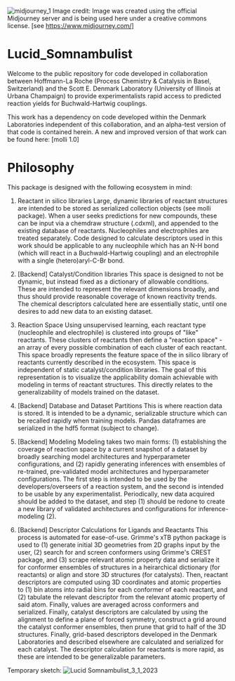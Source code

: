 ![midjourney_1](https://user-images.githubusercontent.com/46203561/189413673-c6e184e9-218c-417e-9402-461f284eabc2.png)
Image credit: Image was created using the official Midjourney server and is being used here under a creative commons license. [see https://www.midjourney.com/]
# Lucid_Somnambulist
Welcome to the public repository for code developed in collaboration between Hoffmann-La Roche (Process Chemistry & Catalysis in Basel, Switzerland) and the Scott E. Denmark Laboratory (University of Illinois at Urbana Champaign) to provide experimentalists rapid access to predicted reaction yields for Buchwald-Hartwig couplings. 

This work has a dependency on code developed within the Denmark Laboratories independent of this collaboration, and an alpha-test version of that code is contained herein. A new and improved version of that work can be found here: [molli 1.0]

# Philosophy
This package is designed with the following ecosystem in mind: 
1. Reactant in silico libraries
Large, dynamic libraries of reactant structures are intended to be stored as serialized collection objects (see molli package). When a user seeks predictions for new compounds, these can be input via a chemdraw structure (.cdxml), and appended to the existing database of reactants. Nucleophiles and electrophiles are treated separately. Code designed to calculate descriptors used in this work should be applicable to any nucleophile which has an N-H bond (which will react in a Buchwald-Hartwig coupling) and an electrophile with a single (hetero)aryl-C-Br bond. 

2. [Backend] Catalyst/Condition libraries
This space is designed to not be dynamic, but instead fixed as a dictionary of allowable conditions. These are intended to represent the relevant dimensions broadly, and thus should provide reasonable coverage of known reactivity trends. The chemical descriptors calculated here are essentially static, until one desires to add new data to an existing dataset. 

3. Reaction Space
Using unsupervised learning, each reactant type (nucleophile and electrophile) is clustered into groups of "like" reactants. These clusters of reactants then define a "reaction space" - an array of every possible combination of each cluster of each reactant. This space broadly represents the feature space of the in silico library of reactants currently described in the ecosystem. This space is independent of static catalyst/condition libraries. The goal of this representation is to visualize the applicability domain achievable with modeling in terms of reactant structures. This directly relates to the generalizability of models trained on the dataset. 

4. [Backend] Database and Dataset Partitions
This is where reaction data is stored. It is intended to be a dynamic, serializable structure which can be recalled rapidly when training models. Pandas dataframes are serialized in the hdf5 format (subject to change). 

5. [Backend] Modeling
Modeling takes two main forms: (1) establishing the coverage of reaction space by a current snapshot of a dataset by broadly searching model architectures and hyperparameter configurations, and (2) rapidly generating inferences with ensembles of re-trained, pre-validated model architectures and hyperparameter configurations. The first step is intended to be used by the developers/overseers of a reaction system, and the second is intended to be usable by any experimentalist. Periodically, new data acquired should be added to the dataset, and step (1) should be redone to create a new library of validated architectures and configurations for inference-modeling (2). 

6. [Backend] Descriptor Calculations for Ligands and Reactants
This process is automated for ease-of-use. Grimme's xTB python package is used to (1) generate initial 3D geometries from 2D graphs input by the user, (2) search for and screen conformers using Grimme's CREST package, and (3) scrape relevant atomic property data and serialize it for conformer ensembles of structures in a heirarchical dictionary (for reactants) or align and store 3D structures (for catalysts). Then, reactant descriptors are computed using 3D coordinates and atomic properties to (1) bin atoms into radial bins for each conformer of each reactant, and (2) tabulate the relevant descriptor from the relevant atomic property of said atom. Finally, values are averaged across conformers and serialized. Finally, catalyst descriptors are calculated by using the alignment to define a plane of forced symmetry, construct a grid around the catalyst conformer ensembles, then prune that grid to half of the 3D structures. Finally, grid-based descriptors developed in the Denmark Laboratories and described elsewhere are calculated and serialized for each catalyst. The descriptor calculation for reactants is more rapid, as these are intended to be generalizable parameters. 


Temporary sketch:
![Lucid Somnambulist_3_1_2023](https://user-images.githubusercontent.com/46203561/222112280-61d2485f-3b9b-43a3-9af2-7b3ae113cb98.svg)


